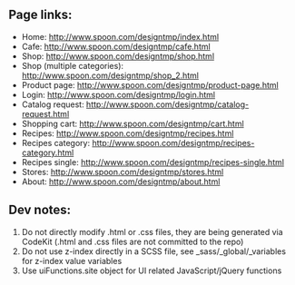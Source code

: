 Page links:
-----------

 - Home: http://www.spoon.com/designtmp/index.html
 - Cafe: http://www.spoon.com/designtmp/cafe.html
 - Shop: http://www.spoon.com/designtmp/shop.html
 - Shop (multiple categories): http://www.spoon.com/designtmp/shop_2.html
 - Product page: http://www.spoon.com/designtmp/product-page.html
 - Login: http://www.spoon.com/designtmp/login.html
 - Catalog request: http://www.spoon.com/designtmp/catalog-request.html
 - Shopping cart: http://www.spoon.com/designtmp/cart.html
 - Recipes: http://www.spoon.com/designtmp/recipes.html
 - Recipes category: http://www.spoon.com/designtmp/recipes-category.html
 - Recipes single: http://www.spoon.com/designtmp/recipes-single.html
 - Stores: http://www.spoon.com/designtmp/stores.html
 - About: http://www.spoon.com/designtmp/about.html

Dev notes:
----------

1. Do not directly modify .html or .css files, they are being generated via CodeKit (.html and .css files are not committed to the repo)
2. Do not use z-index directly in a SCSS file, see _sass/_global/_variables for z-index value variables
3. Use uiFunctions.site object for UI related JavaScript/jQuery functions


